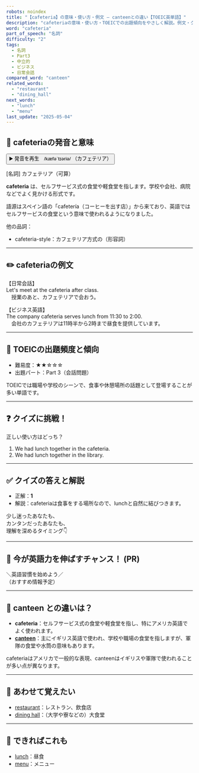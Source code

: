 ```yaml
---
robots: noindex
title: "【cafeteria】の意味・使い方・例文 ― canteenとの違い【TOEIC英単語】"
description: "cafeteriaの意味・使い方・TOEICでの出題傾向をやさしく解説。例文・クイズ付きでcanteenとの違いもわかりやすく学べます。"
word: "cafeteria"
part_of_speech: "名詞"
difficulty: "2"
tags:
  - 名詞
  - Part3
  - 中立的
  - ビジネス
  - 日常会話
compared_word: "canteen"
related_words:
  - "restaurant"
  - "dining_hall"
next_words:
  - "lunch"
  - "menu"
last_update: "2025-05-04"
---
```


## 🔰 cafeteriaの発音と意味

<button class="play-audio" onclick="playTTS('cafeteria')">
  <span class="play-audio-main">
    ▶️ 発音を再生　/kæfəˈtɪəriə/
  </span>
  <span class="play-audio-sub">
    （カフェテリア）
  </span>
</button>

[名詞] カフェテリア（可算）

**cafeteria** は、セルフサービス式の食堂や軽食堂を指します。学校や会社、病院などでよく見かける形式です。

語源はスペイン語の「cafetería（コーヒーを出す店）」から来ており、英語ではセルフサービスの食堂という意味で使われるようになりました。

他の品詞：  
- cafeteria-style：カフェテリア方式の（形容詞）

---

## ✏️ cafeteriaの例文

【日常会話】  
Let's meet at the cafeteria after class.  
　授業のあと、カフェテリアで会おう。

【ビジネス英語】  
The company cafeteria serves lunch from 11:30 to 2:00.  
　会社のカフェテリアは11時半から2時まで昼食を提供しています。

---

## 🎯 TOEICの出題頻度と傾向

- 難易度：★★☆☆☆
- 出題パート：Part 3（会話問題）

TOEICでは職場や学校のシーンで、食事や休憩場所の話題として登場することが多い単語です。

---

## ❓ クイズに挑戦！

正しい使い方はどっち？

1. We had lunch together in the cafeteria.  
2. We had lunch together in the library.

---

## ✅ クイズの答えと解説

- 正解：**1**
- 解説：cafeteriaは食事をする場所なので、lunchと自然に結びつきます。

少し迷ったあなたも、  
カンタンだったあなたも、  
理解を深めるタイミング👇️

---

## 🚀 今が英語力を伸ばすチャンス！ (PR)

<div class="info-center">
＼英語習慣を始めよう／<br>  
（おすすめ情報予定）
</div>

---

## 🤔  canteen との違いは？

- **cafeteria**：セルフサービス式の食堂や軽食堂を指し、特にアメリカ英語でよく使われます。
- **[canteen](/word/canteen/)**：主にイギリス英語で使われ、学校や職場の食堂を指しますが、軍隊の食堂や水筒の意味もあります。

cafeteriaはアメリカで一般的な表現、canteenはイギリスや軍隊で使われることが多い点が異なります。

---

## 🧩 あわせて覚えたい

- [restaurant](/word/restaurant/)：レストラン、飲食店
- [dining hall](/word/dining_hall/)：（大学や寮などの）大食堂

---

## 📖 できればこれも

- [lunch](/word/lunch/)：昼食
- [menu](/word/menu/)：メニュー

<!-- cvid: aid07_bid13 -->
